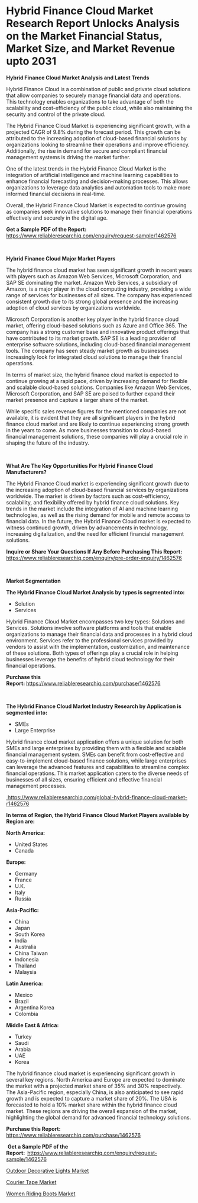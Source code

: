 <p><h1>Hybrid Finance Cloud Market Research Report Unlocks Analysis on the Market Financial Status, Market Size, and Market Revenue upto 2031</h1></p><p><strong>Hybrid Finance Cloud Market Analysis and Latest Trends</strong></p>
<p><p>Hybrid Finance Cloud is a combination of public and private cloud solutions that allow companies to securely manage financial data and operations. This technology enables organizations to take advantage of both the scalability and cost-efficiency of the public cloud, while also maintaining the security and control of the private cloud.</p><p>The Hybrid Finance Cloud Market is experiencing significant growth, with a projected CAGR of 9.8% during the forecast period. This growth can be attributed to the increasing adoption of cloud-based financial solutions by organizations looking to streamline their operations and improve efficiency. Additionally, the rise in demand for secure and compliant financial management systems is driving the market further.</p><p>One of the latest trends in the Hybrid Finance Cloud Market is the integration of artificial intelligence and machine learning capabilities to enhance financial forecasting and decision-making processes. This allows organizations to leverage data analytics and automation tools to make more informed financial decisions in real-time.</p><p>Overall, the Hybrid Finance Cloud Market is expected to continue growing as companies seek innovative solutions to manage their financial operations effectively and securely in the digital age.</p></p>
<p><strong>Get a Sample PDF of the Report:&nbsp;</strong> <a href="https://www.reliableresearchiq.com/enquiry/request-sample/1462576">https://www.reliableresearchiq.com/enquiry/request-sample/1462576</a></p>
<p>&nbsp;</p>
<p><strong>Hybrid Finance Cloud Major Market Players</strong></p>
<p><p>The hybrid finance cloud market has seen significant growth in recent years with players such as Amazon Web Services, Microsoft Corporation, and SAP SE dominating the market. Amazon Web Services, a subsidiary of Amazon, is a major player in the cloud computing industry, providing a wide range of services for businesses of all sizes. The company has experienced consistent growth due to its strong global presence and the increasing adoption of cloud services by organizations worldwide.</p><p>Microsoft Corporation is another key player in the hybrid finance cloud market, offering cloud-based solutions such as Azure and Office 365. The company has a strong customer base and innovative product offerings that have contributed to its market growth. SAP SE is a leading provider of enterprise software solutions, including cloud-based financial management tools. The company has seen steady market growth as businesses increasingly look for integrated cloud solutions to manage their financial operations.</p><p>In terms of market size, the hybrid finance cloud market is expected to continue growing at a rapid pace, driven by increasing demand for flexible and scalable cloud-based solutions. Companies like Amazon Web Services, Microsoft Corporation, and SAP SE are poised to further expand their market presence and capture a larger share of the market.</p><p>While specific sales revenue figures for the mentioned companies are not available, it is evident that they are all significant players in the hybrid finance cloud market and are likely to continue experiencing strong growth in the years to come. As more businesses transition to cloud-based financial management solutions, these companies will play a crucial role in shaping the future of the industry.</p></p>
<p>&nbsp;</p>
<p><strong>What Are The Key Opportunities For Hybrid Finance Cloud Manufacturers?</strong></p>
<p><p>The Hybrid Finance Cloud market is experiencing significant growth due to the increasing adoption of cloud-based financial services by organizations worldwide. The market is driven by factors such as cost-efficiency, scalability, and flexibility offered by hybrid finance cloud solutions. Key trends in the market include the integration of AI and machine learning technologies, as well as the rising demand for mobile and remote access to financial data. In the future, the Hybrid Finance Cloud market is expected to witness continued growth, driven by advancements in technology, increasing digitalization, and the need for efficient financial management solutions.</p></p>
<p><strong>Inquire or Share Your Questions If Any Before Purchasing This Report:</strong> <a href="https://www.reliableresearchiq.com/enquiry/pre-order-enquiry/1462576">https://www.reliableresearchiq.com/enquiry/pre-order-enquiry/1462576</a></p>
<p>&nbsp;</p>
<p><strong>Market Segmentation</strong></p>
<p><strong>The Hybrid Finance Cloud Market Analysis by types is segmented into:</strong></p>
<p><ul><li>Solution</li><li>Services</li></ul></p>
<p><p>Hybrid Finance Cloud Market encompasses two key types: Solutions and Services. Solutions involve software platforms and tools that enable organizations to manage their financial data and processes in a hybrid cloud environment. Services refer to the professional services provided by vendors to assist with the implementation, customization, and maintenance of these solutions. Both types of offerings play a crucial role in helping businesses leverage the benefits of hybrid cloud technology for their financial operations.</p></p>
<p><strong>Purchase this Report:&nbsp;</strong><a href="https://www.reliableresearchiq.com/purchase/1462576">https://www.reliableresearchiq.com/purchase/1462576</a></p>
<p>&nbsp;</p>
<p><strong>The Hybrid Finance Cloud Market Industry Research by Application is segmented into:</strong></p>
<p><ul><li>SMEs</li><li>Large Enterprise</li></ul></p>
<p><p>Hybrid finance cloud market application offers a unique solution for both SMEs and large enterprises by providing them with a flexible and scalable financial management system. SMEs can benefit from cost-effective and easy-to-implement cloud-based finance solutions, while large enterprises can leverage the advanced features and capabilities to streamline complex financial operations. This market application caters to the diverse needs of businesses of all sizes, ensuring efficient and effective financial management processes.</p></p>
<p><a href="https://www.reliableresearchiq.com/global-hybrid-finance-cloud-market-r1462576">&nbsp;https://www.reliableresearchiq.com/global-hybrid-finance-cloud-market-r1462576</a></p>
<p><strong>In terms of Region, the Hybrid Finance Cloud Market Players available by Region are:</strong></p>
<p>
    <p> <strong> North America: </strong>
        <ul>
            <li>United States</li>
            <li>Canada</li>
        </ul>
        </p> 
    <p> <strong> Europe: </strong>
        <ul>
            <li>Germany</li>
            <li>France</li>
            <li>U.K.</li>
            <li>Italy</li>
            <li>Russia</li>
        </ul>
        </p> 
    <p> <strong> Asia-Pacific: </strong>
        <ul>
            <li>China</li>
            <li>Japan</li>
            <li>South Korea</li>
            <li>India</li>
            <li>Australia</li>
            <li>China Taiwan</li>
            <li>Indonesia</li>
            <li>Thailand</li>
            <li>Malaysia</li>
        </ul>
        </p> 
    <p> <strong> Latin America: </strong>
        <ul>
            <li>Mexico</li>
            <li>Brazil</li>
            <li>Argentina Korea</li>
            <li>Colombia</li>
        </ul>
        </p> 
    <p> <strong> Middle East & Africa: </strong>
        <ul>
            <li>Turkey</li>
            <li>Saudi</li>
            <li>Arabia</li>
            <li>UAE</li>
            <li>Korea</li>
        </ul>
    </p>
    </p>
<p><p>The hybrid finance cloud market is experiencing significant growth in several key regions. North America and Europe are expected to dominate the market with a projected market share of 35% and 30% respectively. The Asia-Pacific region, especially China, is also anticipated to see rapid growth and is expected to capture a market share of 20%. The USA is forecasted to hold a 10% market share within the hybrid finance cloud market. These regions are driving the overall expansion of the market, highlighting the global demand for advanced financial technology solutions.</p></p>
<p><strong>Purchase this Report: </strong><a href="https://www.reliableresearchiq.com/purchase/1462576">https://www.reliableresearchiq.com/purchase/1462576</a></p>
<p>&nbsp;<strong>Get a Sample PDF of the Report:&nbsp;&nbsp;</strong><a href="https://www.reliableresearchiq.com/enquiry/request-sample/1462576">https://www.reliableresearchiq.com/enquiry/request-sample/1462576</a></p>
<p><strong></strong></p>
<p><p><a href="https://medium.com/@eliasman59/outdoor-decorative-lights-market-forecast-global-market-trends-and-analysis-from-2024-to-2031-175d068abd03">Outdoor Decorative Lights Market</a></p><p><a href="https://medium.com/@tedbrakus/courier-tape-market-trends-a-detailed-study-of-its-market-segmentation-and-analyzing-the-dfd13965f307">Courier Tape Market</a></p><p><a href="https://medium.com/@charityrice1939/women-riding-boots-market-trends-focusing-on-women-riding-boots-market-insight-and-forecast-a9e043637474">Women Riding Boots Market</a></p></p>